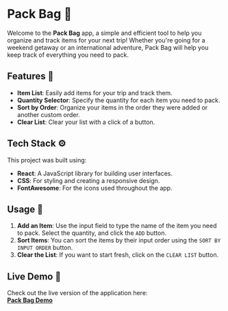 # Pack Bag 🧳

Welcome to the **Pack Bag** app, a simple and efficient tool to help you organize and track items for your next trip! Whether you're going for a weekend getaway or an international adventure, Pack Bag will help you keep track of everything you need to pack.


## Features 🌟
- **Item List**: Easily add items for your trip and track them.
- **Quantity Selector**: Specify the quantity for each item you need to pack.
- **Sort by Order**: Organize your items in the order they were added or another custom order.
- **Clear List**: Clear your list with a click of a button.

## Tech Stack ⚙️

This project was built using:

- **React**: A JavaScript library for building user interfaces.
- **CSS**: For styling and creating a responsive design.
- **FontAwesome**: For the icons used throughout the app.

## Usage 🎯

1. **Add an Item**: Use the input field to type the name of the item you need to pack. Select the quantity, and click the `ADD` button.
2. **Sort Items**: You can sort the items by their input order using the `SORT BY INPUT ORDER` button.
3. **Clear the List**: If you want to start fresh, click on the `CLEAR LIST` button.


## Live Demo 🚀
Check out the live version of the application here:  
[**Pack Bag Demo**](https://pack-bag.vercel.app/)
